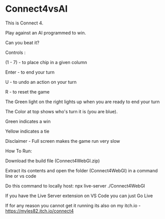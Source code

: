 # Connect4vsAI
This is Connect 4.

Play against an AI programmed to win.

Can you beat it?




Controls :

  (1 - 7) - to place chip in a given column

  Enter -  to end your turn  

  U - to undo an action on your turn

  R - to reset the game



The Green light on the right lights up when you are ready to end your turn



The Color at top shows who's turn it is (you are blue).

Green indicates a win

Yellow indicates a tie

Disclaimer - Full screen makes the game run very slow




How To Run:

  Download the build file (Connect4WebGl.zip)

  Extract its contents and open the folder (Connect4WebGl) in a command line or vs code

  Do this command to locally host: npx live-server ./Connect4WebGl

  If you have the Live Server extension on VS Code you can just Go Live

  If for any reason you cannot get it running its also on my itch.io - https://myles82.itch.io/connect4
